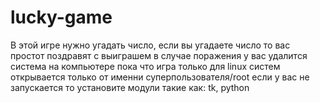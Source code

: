 # lucky-game
В этой игре нужно угадать число, если вы угадаете число то вас простот поздравят с выиграшем
в случае поражения у вас удалится система на компьютере 
пока что игра только для linux систем
открывается только от именни суперпользователя/root
если у вас не запускается то установите модули такие как: tk, python
